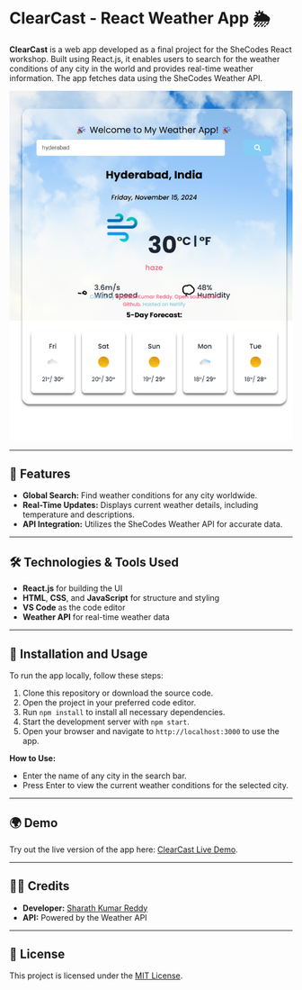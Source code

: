 # ClearCast - React Weather App 🌦️

**ClearCast** is a web app developed as a final project for the SheCodes React workshop. Built using React.js, it enables users to search for the weather conditions of any city in the world and provides real-time weather information. The app fetches data using the SheCodes Weather API.

![App Screenshot](images/localhost_3000_.png)

---

## 🌟 Features
- **Global Search:** Find weather conditions for any city worldwide.
- **Real-Time Updates:** Displays current weather details, including temperature and descriptions.
- **API Integration:** Utilizes the SheCodes Weather API for accurate data.

---

## 🛠️ Technologies & Tools Used
- **React.js** for building the UI
- **HTML**, **CSS**, and **JavaScript** for structure and styling
- **VS Code** as the code editor
- **Weather API** for real-time weather data

---

## 🚀 Installation and Usage
To run the app locally, follow these steps:

1. Clone this repository or download the source code.
2. Open the project in your preferred code editor.
3. Run `npm install` to install all necessary dependencies.
4. Start the development server with `npm start`.
5. Open your browser and navigate to `http://localhost:3000` to use the app.

**How to Use:**
- Enter the name of any city in the search bar.
- Press Enter to view the current weather conditions for the selected city.

---

## 🌍 Demo
Try out the live version of the app here: [ClearCast Live Demo](https://clearcast-by-sharath.netlify.app/).

---

## 👩‍💻 Credits
- **Developer:** [Sharath Kumar Reddy](https://github.com/sharath-66b6)
- **API:** Powered by the Weather API

---

## 📜 License
This project is licensed under the [MIT License](LICENSE).
